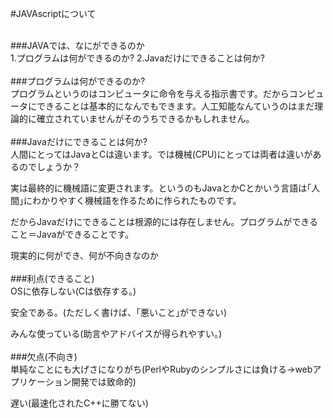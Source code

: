 #JAVAscriptについて
<br>
<br>

###JAVAでは、なにができるのか
<br>
1.プログラムは何ができるのか?
2.Javaだけにできることは何か?
<br>
<br>
###プログラムは何ができるのか?
<br>
プログラムというのはコンピュータに命令を与える指示書です。だからコンピュータにできることは基本的になんでもできます。人工知能なんていうのはまだ理論的に確立されていませんがそのうちできるかもしれません。
<br>
<br>
###Javaだけにできることは何か?
<br>
人間にとってはJavaとCは違います。では機械(CPU)にとっては両者は違いがあるのでしょうか？

実は最終的に機械語に変更されます。というのもJavaとかCとかいう言語は｢人間｣にわかりやすく機械語を作るために作られたものです。

だからJavaだけにできることは根源的には存在しません。プログラムができること＝Javaができることです。

現実的に何ができ、何が不向きなのか
<br>
<br>
###利点(できること)
<br>
OSに依存しない(Cは依存する。)

安全である。(ただしく書けば、｢悪いこと｣ができない)

みんな使っている(助言やアドバイスが得られやすい。)
<br>
<br>
###欠点(不向き)
<br>
単純なことにも大げさになりがち(PerlやRubyのシンプルさには負ける→webアプリケーション開発では致命的)

遅い(最速化されたC++に勝てない)
